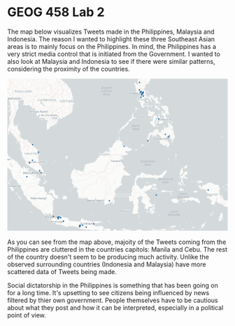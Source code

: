 # GEOG 458 Lab 2
The map below visualizes Tweets made in the Philippines, Malaysia and Indonesia. The reason I wanted to highlight these three Southeast Asian areas is to mainly focus on the Philippines. In mind, the Philippines has a very strict media control that is initiated from the Government. I wanted to also look at Malaysia and Indonesia to see if there were similar patterns, considering the proximity of the countries.

<img src="img/mapimage.png" alt="Map Image">

As you can see from the map above, majoity of the Tweets coming from the Philippines are cluttered in the countries capitols: Manila and Cebu. The rest of the country doesn't seem to be producing much activity. Unlike the observed surrounding countries (Indonesia and Malaysia) have more scattered data of Tweets being made.

Social dictatorship in the Philippines is something that has been going on for a long time. It's upsetting to see citizens being influenced by news filtered by thier own government. People themselves have to be cautious about what they post and how it can be interpreted, especially in a political point of view. 
